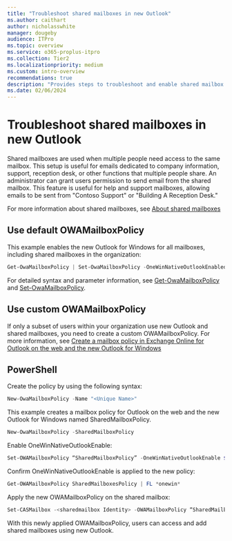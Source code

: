 ```yaml
---
title: "Troubleshoot shared mailboxes in new Outlook"
ms.author: caithart
author: nicholasswhite
manager: dougeby
audience: ITPro
ms.topic: overview
ms.service: o365-proplus-itpro
ms.collection: Tier2
ms.localizationpriority: medium
ms.custom: intro-overview
recommendations: true
description: "Provides steps to troubleshoot and enable shared mailbox in new Outlook using OWAMailboxPolicy settings and PowerShell commands"
ms.date: 02/06/2024
---
```


# Troubleshoot shared mailboxes in new Outlook

Shared mailboxes are used when multiple people need access to the same mailbox. This setup is useful for emails dedicated to company information, support, reception desk, or other functions that multiple people share. An administrator can grant users permission to send email from the shared mailbox. This feature is useful for help and support mailboxes, allowing emails to be sent from "Contoso Support" or "Building A Reception Desk."

For more information about shared mailboxes, see [About shared mailboxes](/microsoft-365/admin/email/about-shared-mailboxes)

## Use default OWAMailboxPolicy

This example enables the new Outlook for Windows for all mailboxes, including shared mailboxes in the organization:
```powershell
Get-OwaMailboxPolicy | Set-OwaMailboxPolicy -OneWinNativeOutlookEnabled $true
```

For detailed syntax and parameter information, see [Get-OwaMailboxPolicy](/powershell/module/exchange/get-owamailboxpolicy) and [Set-OwaMailboxPolicy](/powershell/module/exchange/set-owamailboxpolicy).

## Use custom OWAMailboxPolicy

If only a subset of users within your organization use new Outlook and shared mailboxes, you need to create a custom OWAMailboxPolicy. For more information, see [Create a mailbox policy in Exchange Online for Outlook on the web and the new Outlook for Windows](/exchange/clients-and-mobile-in-exchange-online/outlook-on-the-web/create-outlook-web-app-mailbox-policy)

## PowerShell

Create the policy by using the following syntax:
```powershell
New-OwaMailboxPolicy -Name "<Unique Name>"
```

This example creates a mailbox policy for Outlook on the web and the new Outlook for Windows named SharedMailboxPolicy.

```powershell
New-OwaMailboxPolicy -SharedMailboxPolicy
```

Enable OneWinNativeOutlookEnable:
```powershell
Set-OWAMailboxPolicy “SharedMailboxPolicy” -OneWinNativeOutlookEnable $true
```

Confirm OneWinNativeOutlookEnable is applied to the new policy:
```powershell
Get-OWAMailboxPolicy SharedMailboxesPolicy | FL *onewin*
```

Apply the new OWAMailboxPolicy on the shared mailbox: 
```powershell
Set-CASMailbox -<sharedmailbox Identity> -OWAMailboxPolicy “SharedMailboxPolicy”
```

With this newly applied OWAMailboxPolicy, users can access and add shared mailboxes using new Outlook.
